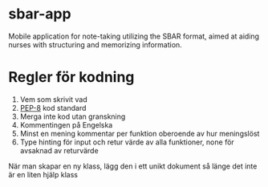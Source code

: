 # sbar-app
Mobile application for note-taking utilizing the SBAR format, aimed at aiding nurses with structuring and memorizing information.
# Regler för kodning
1. Vem som skrivit vad
2. [PEP-8](https://realpython.com/python-pep8/#naming-conventions) kod standard
3. Merga inte kod utan granskning
4. Kommentingen på Engelska
5. Minst en mening kommentar per funktion oberoende av hur meningslöst
6. Type hinting för input och retur värde av alla funktioner, none för avsaknad av returvärde

När man skapar en ny klass, lägg den i ett unikt dokument så länge det inte är en liten hjälp klass
